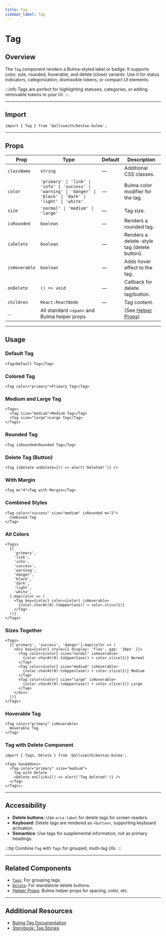 ```yaml
---
title: Tag
sidebar_label: Tag
---
```


# Tag

## Overview

The `Tag` component renders a Bulma-styled label or badge. It supports color, size, rounded, hoverable, and delete (close) variants. Use it for status indicators, categorization, dismissible tokens, or compact UI elements.

:::info
Tags are perfect for highlighting statuses, categories, or adding removable tokens to your UI.
:::

---

## Import

```tsx
import { Tag } from '@allxsmith/bestax-bulma';
```

---

## Props

| Prop          | Type                                                                                                             | Default | Description                                      |
| ------------- | ---------------------------------------------------------------------------------------------------------------- | ------- | ------------------------------------------------ |
| `className`   | `string`                                                                                                         | —       | Additional CSS classes.                          |
| `color`       | `'primary' \| 'link' \| 'info' \| 'success' \| 'warning' \| 'danger' \| 'black' \| 'dark' \| 'light' \| 'white'` | —       | Bulma color modifier for the tag.                |
| `size`        | `'normal' \| 'medium' \| 'large'`                                                                                | —       | Tag size.                                        |
| `isRounded`   | `boolean`                                                                                                        | —       | Renders a rounded tag.                           |
| `isDelete`    | `boolean`                                                                                                        | —       | Renders a delete-style tag (delete button).      |
| `isHoverable` | `boolean`                                                                                                        | —       | Adds hover effect to the tag.                    |
| `onDelete`    | `() => void`                                                                                                     | —       | Callback for delete tag/button.                  |
| `children`    | `React.ReactNode`                                                                                                | —       | Tag content.                                     |
| ...           | All standard `<span>` and Bulma helper props                                                                     |         | (See [Helper Props](../helpers/usebulmaclasses)) |

---

## Usage

### Default Tag

```tsx live
<Tag>Default Tag</Tag>
```

### Colored Tag

```tsx live
<Tag color="primary">Primary Tag</Tag>
```

### Medium and Large Tag

```tsx live
<Tags>
  <Tag size="medium">Medium Tag</Tag>
  <Tag size="large">Large Tag</Tag>
</Tags>
```

### Rounded Tag

```tsx live
<Tag isRounded>Rounded Tag</Tag>
```

### Delete Tag (Button)

```tsx live
<Tag isDelete onDelete={() => alert('Deleted!')} />
```

### With Margin

```tsx live
<Tag m="4">Tag with Margin</Tag>
```

### Combined Styles

```tsx live
<Tag color="success" size="medium" isRounded m="2">
  Combined Tag
</Tag>
```

### All Colors

```tsx live
<Tags>
  {[
    'primary',
    'link',
    'info',
    'success',
    'warning',
    'danger',
    'black',
    'dark',
    'light',
    'white',
  ].map(color => (
    <Tag key={color} color={color} isHoverable>
      {color.charAt(0).toUpperCase() + color.slice(1)}
    </Tag>
  ))}
</Tags>
```

### Sizes Together

```tsx live
<Tags>
  {['primary', 'success', 'danger'].map(color => (
    <div key={color} style={{ display: 'flex', gap: '10px' }}>
      <Tag color={color} size="normal" isHoverable>
        {color.charAt(0).toUpperCase() + color.slice(1)} Normal
      </Tag>
      <Tag color={color} size="medium" isHoverable>
        {color.charAt(0).toUpperCase() + color.slice(1)} Medium
      </Tag>
      <Tag color={color} size="large" isHoverable>
        {color.charAt(0).toUpperCase() + color.slice(1)} Large
      </Tag>
    </div>
  ))}
</Tags>
```

### Hoverable Tag

```tsx live
<Tag color="primary" isHoverable>
  Hoverable Tag
</Tag>
```

### Tag with Delete Component

```tsx live
import { Tags, Delete } from '@allxsmith/bestax-bulma';

<Tags hasAddons>
  <Tag color="primary" size="medium">
    Tag with Delete
    <Delete onClick={() => alert('Tag deleted!')} />
  </Tag>
</Tags>;
```

---

## Accessibility

- **Delete buttons:** Use `aria-label` for delete tags for screen readers.
- **Keyboard:** Delete tags are rendered as `<button>`, supporting keyboard activation.
- **Semantics:** Use tags for supplemental information, not as primary headings.

:::tip
Combine `Tag` with `Tags` for grouped, multi-tag UIs.
:::

---

## Related Components

- [`Tags`](./tags.md): For grouping tags.
- [`Delete`](./delete.md): For standalone delete buttons.
- [Helper Props](../helpers/usebulmaclasses.md): Bulma helper props for spacing, color, etc.

---

## Additional Resources

- [Bulma Tag Documentation](https://bulma.io/documentation/elements/tag/)
- [Storybook: Tag Stories](https://bestax.cc/storybook/?path=/story/elements-tag--default)
